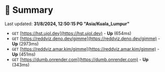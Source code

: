 # 📖 Summary
Last updated: **31/8/2024, 12:50:15 PG "Asia/Kuala_Lumpur"**

- `GET` [https://hst.ujol.dev](https://hst.ujol.dev) - **Up** (654ms)
- `GET` [https://reddviz.deno.dev/gimme](https://reddviz.deno.dev/gimme) - **Up** (2973ms)
- `GET` [https://reddviz.amar.kim/gimme](https://reddviz.amar.kim/gimme) - **Up** (451ms)
- `GET` [https://dumb.onrender.com](https://dumb.onrender.com) - **Up** (343ms)
